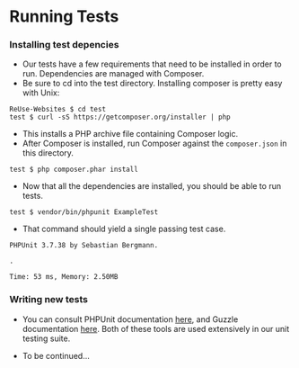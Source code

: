 # Running Tests

### Installing test depencies

* Our tests have a few requirements that need to be installed in order to run. Dependencies are managed with Composer.
* Be sure to cd into the test directory. Installing composer is pretty easy with Unix:
```
ReUse-Websites $ cd test
test $ curl -sS https://getcomposer.org/installer | php
```

* This installs a PHP archive file containing Composer logic.
* After Composer is installed, run Composer against the `composer.json` in this directory.
```
test $ php composer.phar install
```

* Now that all the dependencies are installed, you should be able to run tests.
```
test $ vendor/bin/phpunit ExampleTest
```

* That command should yield a single passing test case.
```
PHPUnit 3.7.38 by Sebastian Bergmann.

.

Time: 53 ms, Memory: 2.50MB
```



### Writing new tests
* You can consult PHPUnit documentation [here](https://phpunit.de/), and Guzzle 
documentation [here](http://docs.guzzlephp.org/en/stable/index.html). Both of these tools are used extensively
in our unit testing suite.

* To be continued...